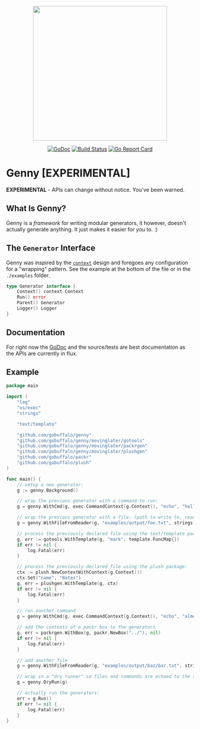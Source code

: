 <p align="center"><img src="https://github.com/gobuffalo/buffalo/blob/master/logo.svg" width="360"></p>

<p align="center">
<a href="https://godoc.org/github.com/gobuffalo/genny"><img src="https://godoc.org/github.com/gobuffalo/genny?status.svg" alt="GoDoc" /></a>
<a href="https://travis-ci.org/gobuffalo/genny"><img src="https://travis-ci.org/gobuffalo/genny.svg?branch=master" alt="Build Status" /></a>
<a href="https://goreportcard.com/report/github.com/gobuffalo/genny"><img src="https://goreportcard.com/badge/github.com/gobuffalo/genny" alt="Go Report Card" /></a>
</p>

# Genny [EXPERIMENTAL]

**EXPERIMENTAL** - APIs can change without notice. You've been warned.

## What Is Genny?

Genny is a _framework_ for writing modular generators, it however, doesn't actually generate anything. It just makes it easier for you to. :)

## The `Generator` Interface

Genny was inspired by the [`context`](https://golang.org/pkg/context/) design and foregoes any configuration for a "wrapping" pattern. See the example at the bottom of the file or in the `./examples` folder.

```go
type Generator interface {
	Context() context.Context
	Run() error
	Parent() Generator
	Logger() Logger
}
```

## Documentation

For right now the [GoDoc](https://godoc.org/github.com/gobuffalo/genny) and the source/tests are best documentation as the APIs are currently in flux.

## Example

```go
package main

import (
	"log"
	"os/exec"
	"strings"

	"text/template"

	"github.com/gobuffalo/genny"
	"github.com/gobuffalo/genny/movinglater/gotools"
	"github.com/gobuffalo/genny/movinglater/packrgen"
	"github.com/gobuffalo/genny/movinglater/plushgen"
	"github.com/gobuffalo/packr"
	"github.com/gobuffalo/plush"
)

func main() {
	// setup a new generator:
	g := genny.Background()

	// wrap the previous generator with a command to run:
	g = genny.WithCmd(g, exec.CommandContext(g.Context(), "echo", "hello from the echo command!"))

	// wrap the previous generator with a file: (path to write to, reader to read from)
	g = genny.WithFileFromReader(g, "examples/output/foo.txt", strings.NewReader("Hello {{.}} <%= name %>"))

	// process the previously declared file using the text/template package:
	g, err := gotools.WithTemplate(g, "mark", template.FuncMap{})
	if err != nil {
		log.Fatal(err)
	}

	// process the previously declared file using the plush package:
	ctx := plush.NewContextWithContext(g.Context())
	ctx.Set("name", "Bates")
	g, err = plushgen.WithTemplate(g, ctx)
	if err != nil {
		log.Fatal(err)
	}

	// run another command
	g = genny.WithCmd(g, exec.CommandContext(g.Context(), "echo", "almost finished"))

	// add the contents of a packr box to the generators
	g, err = packrgen.WithBox(g, packr.NewBox("../"), nil)
	if err != nil {
		log.Fatal(err)
	}

	// add another file
	g = genny.WithFileFromReader(g, "examples/output/baz/bar.txt", strings.NewReader("plain text"))

	// wrap in a "dry runner" so files and commands are echoed to the screen, but not executed:
	g = genny.DryRun(g)

	// actually run the generators:
	err = g.Run()
	if err != nil {
		log.Fatal(err)
	}
}
```
